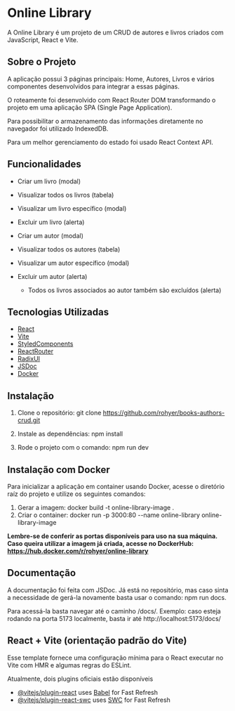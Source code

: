 # Online Library

A Online Library é um projeto de um CRUD de autores e livros criados com JavaScript, React e Vite.

## Sobre o Projeto

A aplicação possui 3 páginas principais: Home, Autores, Livros e vários componentes desenvolvidos para integrar a essas páginas.

O roteamente foi desenvolvido com React Router DOM transformando o projeto em uma aplicação SPA (Single Page Application).

Para possibilitar o armazenamento das informações diretamente no navegador foi utilizado IndexedDB.

Para um melhor gerenciamento do estado foi usado React Context API.

## Funcionalidades

- Criar um livro (modal)
- Visualizar todos os livros (tabela)
- Visualizar um livro específico (modal)
- Excluir um livro (alerta)

- Criar um autor (modal)
- Visualizar todos os autores (tabela)
- Visualizar um autor específico (modal)
- Excluir um autor (alerta)
  - Todos os livros associados ao autor também são excluídos (alerta)

## Tecnologias Utilizadas

- [React](https://react.dev/)
- [Vite](https://vite.dev/)
- [StyledComponents](https://styled-components.com/)
- [ReactRouter](https://reactrouter.com/)
- [RadixUI](https://www.radix-ui.com/)
- [JSDoc](https://jsdoc.app/)
- [Docker](https://www.docker.com/)

## Instalação

1. Clone o repositório: git clone https://github.com/rohyer/books-authors-crud.git

2. Instale as dependências: npm install

3. Rode o projeto com o comando: npm run dev

## Instalação com Docker

Para inicializar a aplicação em container usando Docker, acesse o diretório raíz do projeto e utilize os seguintes comandos:

1. Gerar a imagem: docker build -t online-library-image .
2. Criar o container: docker run -p 3000:80 --name online-library online-library-image

**Lembre-se de conferir as portas disponíveis para uso na sua máquina.**
**Caso queira utilizar a imagem já criada, acesse no DockerHub: https://hub.docker.com/r/rohyer/online-library**

## Documentação

A documentação foi feita com JSDoc. Já está no repositório, mas caso sinta a necessidade de gerá-la novamente basta usar o comando: npm run docs.

Para acessá-la basta navegar até o caminho /docs/.
Exemplo: caso esteja rodando na porta 5173 localmente, basta ir até http://localhost:5173/docs/

## React + Vite (orientação padrão do Vite)

Esse template fornece uma configuração mínima para o React executar no Vite com HMR e algumas regras do ESLint.

Atualmente, dois plugins oficiais estão disponíveis

- [@vitejs/plugin-react](https://github.com/vitejs/vite-plugin-react/blob/main/packages/plugin-react/README.md) uses [Babel](https://babeljs.io/) for Fast Refresh
- [@vitejs/plugin-react-swc](https://github.com/vitejs/vite-plugin-react-swc) uses [SWC](https://swc.rs/) for Fast Refresh
